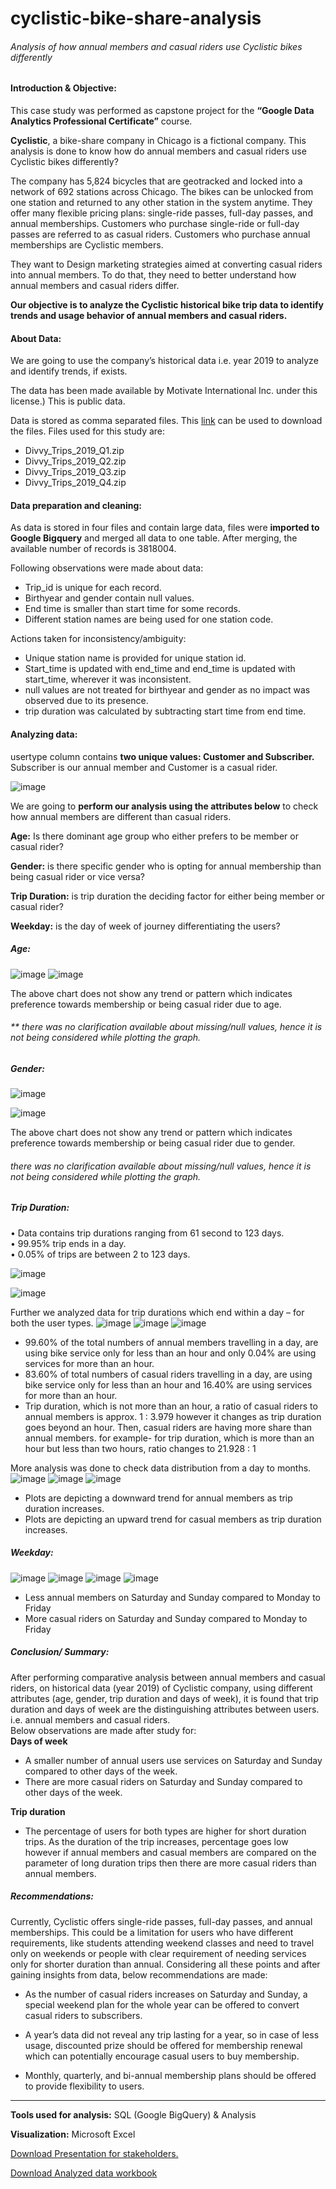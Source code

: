 # cyclistic-bike-share-analysis
###### Analysis of how annual members and casual riders use Cyclistic bikes differently

#### Introduction & Objective:
This case study was performed as capstone project for the <b>“Google Data Analytics Professional Certificate”</b> course. <br>

**Cyclistic**, a bike-share company in Chicago is a fictional company. This analysis is done to know how do annual members and casual riders use Cyclistic bikes differently?

The company has 5,824 bicycles that are geotracked and locked into a network of 692 stations across Chicago. The bikes can be unlocked from one station and returned to any other station in the system anytime. They offer many flexible pricing plans: single-ride passes, full-day passes, and annual memberships. Customers who purchase single-ride or full-day passes are referred to as casual riders. Customers who purchase annual memberships are Cyclistic members.


 They want to Design marketing strategies aimed at converting casual riders into annual members. To do that, they need to better understand how annual members and casual riders differ.
 
 
 **Our objective is to analyze the Cyclistic historical bike trip data to identify trends and usage behavior of annual members and casual riders.**

#### About Data:
We are going to use the company’s historical data i.e. year 2019 to analyze and identify trends, if exists.


The data has been made available by Motivate International Inc. under this license.) This is public data.

Data is stored as comma separated files. This <a href='https://divvy-tripdata.s3.amazonaws.com/index.html'>link</a> can be used to download the files. Files used for this study are:

 - Divvy_Trips_2019_Q1.zip <br>
 - Divvy_Trips_2019_Q2.zip<br>
 - Divvy_Trips_2019_Q3.zip <br>
 - Divvy_Trips_2019_Q4.zip 

#### Data preparation and cleaning:
As data is stored in four files and contain large data, files were <b>imported to Google Bigquery</b> and merged all data to one table. After merging, the available number of records is 3818004.


Following observations were made about data:<br>
-	Trip_id is unique for each record.<br>
-	Birthyear and gender contain null values.<br>
-	End time is smaller than start time for some records.<br>
-	Different station names are being used for one station code.<br>

Actions taken for inconsistency/ambiguity:<br>
-	Unique station name is provided for unique station id.<br>
-	Start_time is updated with end_time and end_time is updated with start_time, wherever it was inconsistent. <br>
-  	null values are not treated for birthyear and gender as no impact was observed due to its presence.<br>
-	trip duration was calculated by subtracting start time from end time.
	
#### Analyzing data:
usertype column contains <b>two unique values: Customer and Subscriber.</b> Subscriber is our annual member and Customer is a casual rider.


![image](https://github.com/anju-pandey/cyclistic-bike-share-analysis/assets/124940549/4cc3c01f-37eb-4e5b-a134-23ae92051b32)


We are going to **perform our analysis using the attributes below** to check how annual members are different than casual riders.

<b>Age:</b> Is there dominant age group who either prefers to be member or casual rider?

<b>Gender:</b> is there specific gender who is opting for annual membership than being casual rider or vice versa?

<b>Trip Duration:</b> is trip duration the deciding factor for either being member or casual rider?

<b>Weekday:</b> is the day of week of journey differentiating the users?

##### Age:
![image](https://github.com/anju-pandey/cyclistic-bike-share-analysis/assets/124940549/559c3fe6-7c81-4d95-b1ea-c5fa89663b0e)
![image](https://github.com/anju-pandey/cyclistic-bike-share-analysis/assets/124940549/794e0560-a38a-4972-8f6f-2e8d055f654d)

The above chart does not show any trend or pattern which indicates preference towards membership or being casual rider due to age.
###### ** there was no clarification available about missing/null values, hence it is not being considered while plotting the graph.

##### Gender:
![image](https://github.com/anju-pandey/cyclistic-bike-share-analysis/assets/124940549/dbf0f2b9-07de-472b-a517-5cfce5e94b4a)

![image](https://github.com/anju-pandey/cyclistic-bike-share-analysis/assets/124940549/19ed5250-16ce-4f59-b186-e276fe14dbac)

The above chart does not show any trend or pattern which indicates preference towards membership or being casual rider due to gender.
###### there was no clarification available about missing/null values, hence it is not being considered while plotting the graph.

##### Trip Duration:
•	Data contains trip durations ranging from 61 second to 123 days.      <br> 
•	99.95% trip ends in a day.<br>
•	0.05% of trips are between 2 to 123 days.

![image](https://github.com/anju-pandey/cyclistic-bike-share-analysis/assets/124940549/1de7ba51-a1fb-4404-8b76-72d47e341a7e)

![image](https://github.com/anju-pandey/cyclistic-bike-share-analysis/assets/124940549/83c035b4-bb47-4863-810e-2aae4b910fc1)


Further we analyzed data for trip durations which end within a day – for both the user types.
![image](https://github.com/anju-pandey/cyclistic-bike-share-analysis/assets/124940549/8070a00d-9ea4-4150-9759-c9e4a624798e)
![image](https://github.com/anju-pandey/cyclistic-bike-share-analysis/assets/124940549/9cbda0d9-cb80-49ac-903e-bfc71acb466d)
![image](https://github.com/anju-pandey/cyclistic-bike-share-analysis/assets/124940549/745f9fb1-88c3-49cd-9e4d-ca7f36e4cddd)

- 99.60% of the total numbers of annual members travelling in a day, are using bike service only for less than an hour and only 0.04% are using services for more than an hour. <br>
- 83.60% of total numbers of casual riders travelling in a day, are using bike service only for less than an hour and 16.40% are using services for more than an hour.<br>
- Trip duration, which is not more than an hour, a ratio of casual riders to annual members is approx. 1 : 3.979 however it changes as trip duration goes beyond an hour. Then, casual riders are having more share than annual members. for example- for trip duration, which is more than an hour but less than two hours, ratio changes to 21.928 : 1 <br>

More analysis was done to check data distribution from a day to months.
![image](https://github.com/anju-pandey/cyclistic-bike-share-analysis/assets/124940549/1e1026f2-9b96-4cd7-869a-63df5d145c90)
![image](https://github.com/anju-pandey/cyclistic-bike-share-analysis/assets/124940549/1d235df1-21b2-4559-8b4f-d68c98516c9a)
![image](https://github.com/anju-pandey/cyclistic-bike-share-analysis/assets/124940549/6cf74775-6e63-4128-b2bf-2c2337caac20)

- Plots are depicting a downward trend for annual members as trip duration increases.<br>
- Plots are depicting an upward trend for casual members as trip duration increases.

##### Weekday:
![image](https://github.com/anju-pandey/cyclistic-bike-share-analysis/assets/124940549/21057ae0-e62d-41dd-91ad-031421510042)
![image](https://github.com/anju-pandey/cyclistic-bike-share-analysis/assets/124940549/d2357b74-df21-4b3d-8be3-0f92d7bbe69d)
![image](https://github.com/anju-pandey/cyclistic-bike-share-analysis/assets/124940549/d5107d69-8936-412f-ad3f-07e1a04aa095)
![image](https://github.com/anju-pandey/cyclistic-bike-share-analysis/assets/124940549/876cd51e-59c3-4e0e-b195-b92800cdba8a)

- Less annual members on Saturday and Sunday compared to Monday to Friday <br>
- More casual riders on Saturday and Sunday compared to Monday to Friday

##### Conclusion/ Summary:
After performing comparative analysis between annual members and casual riders, on historical data (year 2019) of Cyclistic company, using different attributes (age, gender, trip duration and days of week), it is found that trip duration and days of week are the distinguishing attributes between users. i.e. annual members and casual riders. <br>
Below observations are made after study for: <br>
<b>Days of week</b><br>
- A smaller number of annual users use services on Saturday and Sunday compared to other days of the week.<br>
- There are more casual riders on Saturday and Sunday compared to other days of the week.<br>

<b>Trip duration</b><br>     
- The percentage of users for both types are higher for short duration trips. As the duration of the trip increases, percentage goes low however if annual members and casual members are compared on the parameter of long duration trips then there are more casual riders than annual members.

##### Recommendations:
Currently, Cyclistic offers single-ride passes, full-day passes, and annual memberships. This could be a limitation for users who have different requirements, like students attending weekend classes and need to travel only on weekends or people with clear requirement of needing services only for shorter duration than annual. Considering all these points and after gaining insights from data, below recommendations are made:

- As the number of casual riders increases on Saturday and Sunday, a special weekend plan for the whole year can be offered to convert casual riders to subscribers.

- A year’s data did not reveal any trip lasting for a year, so in case of less usage, discounted prize should be offered for membership renewal which can potentially encourage casual users to buy membership. 

- Monthly, quarterly, and bi-annual membership plans should be offered to provide flexibility to users.

----------------------------------------------------------------------------------------------------------------------------
<b>Tools used for analysis:</b> SQL (Google BigQuery) & Analysis

<b>Visualization:</b> Microsoft Excel

<a href='https://docs.google.com/presentation/d/e/2PACX-1vT3N9cvcGDGbgJR5Rqj-4tpSH6CAPbQicG04VS6Ye_0nEAWVL3R_UQ6U2A6iwOwGuKdgO8ICB_dMhz9/pub?start=false&loop=false&delayms=3000'>Download Presentation for stakeholders.</a>


<a href='https://docs.google.com/spreadsheets/d/1hby5QSqIwQYGuWiOMZdF2u1OJ-TbuKk2/edit?usp=sharing&ouid=116714514526983481166&rtpof=true&sd=true'>Download Analyzed data workbook</a>


